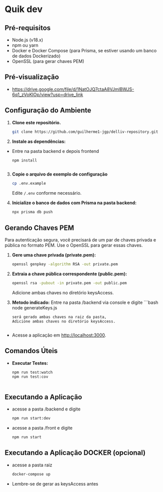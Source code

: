 # Quik dev 

## Pré-requisitos

- Node.js (v18.x)
- npm ou yarn
- Docker e Docker Compose (para Prisma, se estiver usando um banco de dados Dockerizado)
- OpenSSL (para gerar chaves PEM)

## Pré-visualização

- https://drive.google.com/file/d/1NatOJQ7ctaA8VJmIBWJS-6q1_zVoKIOp/view?usp=drive_link

## Configuração do Ambiente

1. **Clone este repositório.**

    ```bash
    git clone https://github.com/guilherme1-jgp/delliv-repository.git
    ```

2. **Instale as dependências:**

 - Entre na pasta backend e depois frontend
    ```bash
    npm install
    ```
    ```

3. **Copie o arquivo de exemplo de configuração**

    ```bash
    cp .env.example
    ```

    Edite `/.env` conforme necessário.

4. **Inicialize o banco de dados com Prisma na pasta backend:**


    ```bash
    npx prisma db push
    ```

## Gerando Chaves PEM

Para autenticação segura, você precisará de um par de chaves privada e pública no formato PEM. Use o OpenSSL para gerar essas chaves.

1. **Gere uma chave privada (private.pem):**

    ```bash
    openssl genpkey -algorithm RSA -out private.pem
    ```

2. **Extraia a chave pública correspondente (public.pem):**

    ```bash
    openssl rsa -pubout -in private.pem -out public.pem
    ```
    Adicione ambas chaves no diretório keysAccess.

3. **Metodo indicado:**
    Entre na pasta /backend via console e digite 
       ```bash
       node generateKeys.js
     ```
    será gerado ambas chaves na raiz da pasta,
    Adicione ambas chaves no diretório keysAccess.


- Acesse a aplicação em [http://localhost:3000](http://localhost:3000).

## Comandos Úteis

- **Executar Testes:**

    ```bash
    npm run test:watch
    npm run test:cov
    ```
    ```

## Executando a Aplicação
- acesse a pasta /backend e digite
    ```bash
    npm run start:dev

- acesse a pasta /front e digite
    ```bash
    npm run start

## Executando a Aplicação DOCKER (opcional)
- acesse a pasta raiz
    ```bash
    docker-compose up

- Lembre-se de gerar as keysAccess antes
